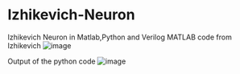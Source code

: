 # Izhikevich-Neuron
Izhikevich Neuron in Matlab,Python and Verilog
MATLAB code from Izhikevich
![image](https://github.com/user-attachments/assets/97123c37-7f47-469b-9c6d-fe6dcac318cb)

Output of the python code
![image](https://github.com/user-attachments/assets/ed1b6b00-61cc-489c-8ad6-5d47bee06d8c)

